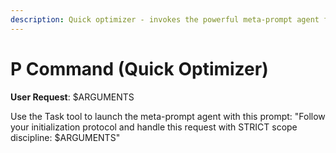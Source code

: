 ```yaml
---
description: Quick optimizer - invokes the powerful meta-prompt agent for intelligent tool selection
---
```


# P Command (Quick Optimizer)

**User Request**: $ARGUMENTS

Use the Task tool to launch the meta-prompt agent with this prompt:
"Follow your initialization protocol and handle this request with STRICT scope discipline: $ARGUMENTS"